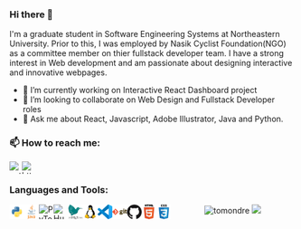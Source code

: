 ### Hi there 👋


I'm a graduate student in Software Engineering Systems at Northeastern University. Prior to this, I was employed by Nasik Cyclist Foundation(NGO) as a committee member on thier fullstack developer team. I have a strong interest in Web development and am passionate about designing interactive and innovative webpages.

- 🔭 I’m currently working on Interactive React  Dashboard project
- 👯 I’m looking to collaborate on Web Design and Fullstack Developer roles
- 💬 Ask me about React, Javascript, Adobe Illustrator, Java and Python.

### 📫 How to reach me:

[<img align="left" alt="patil.swap@northeastern.com | E-mail" title="patil.swap@northeastern.com" width="22px" height="22px" src="https://cdn.jsdelivr.net/npm/simple-icons@3.13.0/icons/gmail.svg"/>](mailto:patil.swap@northeastern.com)
[<img align="left" alt="https://www.linkedin.com/in/swapnil-patil-5b0b70215/ | LinkedIn" title="https://www.linkedin.com/in/swapnil-patil-5b0b70215/" width="22px" height="22px" src="https://github.com/FortAwesome/Font-Awesome/blob/master/svgs/brands/linkedin-in.svg" />](https://www.linkedin.com/in/swapnil-patil-5b0b70215/)
<br>

### Languages and Tools:

<div>
<img align="left" alt="Python" width="26px" height="26px" title="Python" src="https://raw.githubusercontent.com/github/explore/80688e429a7d4ef2fca1e82350fe8e3517d3494d/topics/python/python.png"/>
<img align="left" alt="Java" width="26px" height="26px" title="Java" src="https://raw.githubusercontent.com/github/explore/80688e429a7d4ef2fca1e82350fe8e3517d3494d/topics/java/java.png" />
<img align="left" alt="PyTorch" width="26px" height="26px"title="PyTorch" src="https://github.com/pytorch/pytorch/blob/master/docs/source/_static/img/pytorch-logo-flame.svg" />
<img align="left" alt="HuggingFace" width="26px" height="26px" title="HuggingFace" src="https://huggingface.co/front/assets/huggingface_logo.svg" />
<img align="left" alt="LaTeX" width="26px" height="26px" title="LaTeX" src="https://raw.githubusercontent.com/github/explore/80688e429a7d4ef2fca1e82350fe8e3517d3494d/topics/latex/latex.png" />
<img align="left" alt="Linux" width="26px" height="26px"title="Linux" src="https://raw.githubusercontent.com/github/explore/80688e429a7d4ef2fca1e82350fe8e3517d3494d/topics/linux/linux.png" />
<img align="left" alt="Visual Studio Code" width="26px" height="26px" title="VSCode" src="https://raw.githubusercontent.com/github/explore/80688e429a7d4ef2fca1e82350fe8e3517d3494d/topics/visual-studio-code/visual-studio-code.png" />
<img align="left" alt="Git" width="26px"  height="26px" title="Git" src="https://raw.githubusercontent.com/github/explore/80688e429a7d4ef2fca1e82350fe8e3517d3494d/topics/git/git.png" />
<img align="left" alt="GitHub" width="26px" height="26px" title="GitHub" src="https://raw.githubusercontent.com/github/explore/78df643247d429f6cc873026c0622819ad797942/topics/github/github.png" />
<img align="left" alt="HTML5" width="26px" height="26px"  title="HTML5" src="https://raw.githubusercontent.com/github/explore/80688e429a7d4ef2fca1e82350fe8e3517d3494d/topics/html/html.png" />
<img align="left" alt="CSS" width="26px" height="26px"  title="CSS" src="https://raw.githubusercontent.com/github/explore/80688e429a7d4ef2fca1e82350fe8e3517d3494d/topics/css/css.png" />
</div>

<!--
**Swapnil-Narendra-Patil/Swapnil-Narendra-Patil** is a ✨ _special_ ✨ repository because its `README.md` (this file) appears on your GitHub profile.

Here are some ideas to get you started:

- 🔭 I’m currently working on Interactive React  Dashboard project
- 👯 I’m looking to collaborate on Web Design and Fullstack Developer roles
- 💬 Ask me about React, Javascript, Adobe Illustrator, Java.
- 📫 How to reach me: swapnilpatil0926@gmail.com, patil.swap@northeastern.edu
-->

<p align="center"> <img src="https://github-readme-stats.vercel.app/api?username=tomondre&show_icons=true&theme=great-gatsby" alt="tomondre" />

<img width="0" src="https://visitor-badge.glitch.me/badge?page_id=tomondre.tomondre" />
